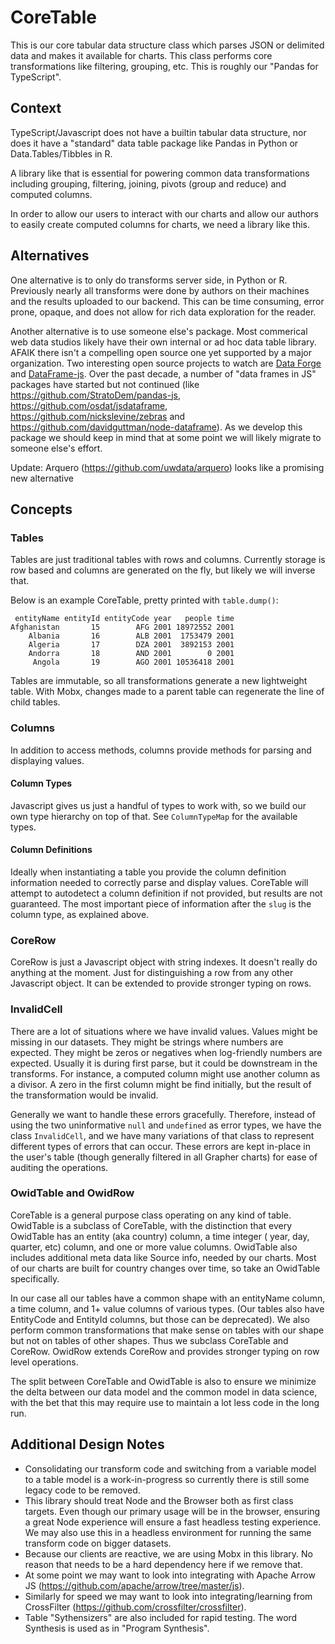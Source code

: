 # CoreTable

This is our core tabular data structure class which parses JSON or delimited data and makes it available for charts. This class performs core transformations like filtering, grouping, etc. This is roughly our "Pandas for TypeScript".

## Context

TypeScript/Javascript does not have a builtin tabular data structure, nor does it have a "standard" data table package like Pandas in Python or Data.Tables/Tibbles in R.

A library like that is essential for powering common data transformations including grouping, filtering, joining, pivots (group and reduce) and computed columns.

In order to allow our users to interact with our charts and allow our authors to easily create computed columns for charts, we need a library like this.

## Alternatives

One alternative is to only do transforms server side, in Python or R. Previously nearly all transforms were done by authors on their machines and the results uploaded to our backend. This can be time consuming, error prone, opaque, and does not allow for rich data exploration for the reader.

Another alternative is to use someone else's package. Most commerical web data studios likely have their own internal or ad hoc data table library. AFAIK there isn't a compelling open source one yet supported by a major organization. Two interesting open source projects to watch are [Data Forge](http://github.com/data-forge/data-forge-ts) and [DataFrame-js](https://github.com/Gmousse/dataframe-js). Over the past decade, a number of "data frames in JS" packages have started but not continued (like https://github.com/StratoDem/pandas-js, https://github.com/osdat/jsdataframe, https://github.com/nickslevine/zebras and https://github.com/davidguttman/node-dataframe). As we develop this package we should keep in mind that at some point we will likely migrate to someone else's effort.

Update: Arquero (https://github.com/uwdata/arquero) looks like a promising new alternative

## Concepts

### Tables

Tables are just traditional tables with rows and columns. Currently storage is row based and columns are generated on the fly, but likely we will inverse that.

Below is an example CoreTable, pretty printed with `table.dump()`:

```
 entityName entityId entityCode year   people time
Afghanistan       15        AFG 2001 18972552 2001
    Albania       16        ALB 2001  1753479 2001
    Algeria       17        DZA 2001  3892153 2001
    Andorra       18        AND 2001        0 2001
     Angola       19        AGO 2001 10536418 2001
```

Tables are immutable, so all transformations generate a new lightweight table. With Mobx, changes made to a parent table can regenerate the line of child tables.

### Columns

In addition to access methods, columns provide methods for parsing and displaying values.

#### Column Types

Javascript gives us just a handful of types to work with, so we build our own type hierarchy on top of that. See `ColumnTypeMap` for the available types.

#### Column Definitions

Ideally when instantiating a table you provide the column definition information needed to correctly parse and display values. CoreTable will attempt to autodetect a column definition if not provided, but results are not guaranteed. The most important piece of information after the `slug` is the column type, as explained above.

### CoreRow

CoreRow is just a Javascript object with string indexes. It doesn't really do anything at the moment. Just for distinguishing a row from any other Javascript object. It can be extended to provide stronger typing on rows.

### InvalidCell

There are a lot of situations where we have invalid values. Values might be missing in our datasets. They might be strings where numbers are expected. They might be zeros or negatives when log-friendly numbers are expected. Usually it is during first parse, but it could be downstream in the transforms. For instance, a computed column might use another column as a divisor. A zero in the first column might be find initially, but the result of the transformation would be invalid.

Generally we want to handle these errors gracefully. Therefore, instead of using the two uninformative `null` and `undefined` as error types, we have the class `InvalidCell`, and we have many variations of that class to represent different types of errors that can occur. These errors are kept in-place in the user's table (though generally filtered in all Grapher charts) for ease of auditing the operations.

### OwidTable and OwidRow

CoreTable is a general purpose class operating on any kind of table. OwidTable is a subclass of CoreTable, with the distinction that every OwidTable has an entity (aka country) column, a time integer ( year, day, quarter, etc) column, and one or more value columns. OwidTable also includes additional meta data like Source info, needed by our charts. Most of our charts are built for country changes over time, so take an OwidTable specifically.

In our case all our tables have a common shape with an entityName column, a time column, and 1+ value columns of various types. (Our tables also have EntityCode and EntityId columns, but those can be deprecated).
We also perform common transformations that make sense on tables with our shape but not on tables of other shapes. Thus we subclass CoreTable and CoreRow. OwidRow extends CoreRow and provides stronger typing on row level operations.

The split between CoreTable and OwidTable is also to ensure we minimize the delta between our data model and the common model in data science, with the bet that this may require use to maintain a lot less code in the long run.

## Additional Design Notes

-   Consolidating our transform code and switching from a variable model to a table model is a work-in-progress so currently there is still some legacy code to be removed.
-   This library should treat Node and the Browser both as first class targets. Even though our primary usage will be in the browser, ensuring a great Node experience will ensure a fast headless testing experience. We may also use this in a headless environment for running the same transform code on bigger datasets.
-   Because our clients are reactive, we are using Mobx in this library. No reason that needs to be a hard dependency here if we remove that.
-   At some point we may want to look into integrating with Apache Arrow JS (https://github.com/apache/arrow/tree/master/js).
-   Similarly for speed we may want to look into integrating/learning from CrossFilter (https://github.com/crossfilter/crossfilter).
-   Table "Sythensizers" are also included for rapid testing. The word Synthesis is used as in "Program Synthesis".
